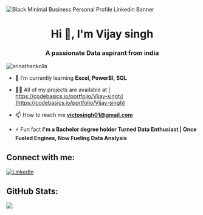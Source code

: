 ![Black Minimal Business Personal Profile Linkedin Banner](https://synder.com/blog/wp-content/uploads/sites/5/2023/04/data-driven-analytics-and-why-its-important.jpg)



<h1 align="center">Hi 👋, I'm Vijay singh </h1>
<h3 align="center">A passionate Data aspirant from india</h3>

<p align="left"> <img src="https://komarev.com/ghpvc/?username=srinathankolla&label=Profile%20views&color=0e75b6&style=flat" alt="srinathankolla" /> </p>

- 🌱 I’m currently learning **Excel, PowerBI, SQL**

- 👨‍💻 All of my projects are available at [ https://codebasics.io/portfolio/Vijay-singh](https://codebasics.io/portfolio/Vijay-singh)

- 📫 How to reach me **victosingh01@gmail.com**

- ⚡ Fun fact **I'm a Bachelor degree holder  Turned Data Enthusiast | Once Fueled Engines, Now Fueling Data Analysis**


## Connect with me:
[![LinkedIn](https://img.shields.io/badge/LinkedIn-%230077B5.svg?logo=linkedin&logoColor=white)](https://www.linkedin.com/in/vijay-singh-456a63285/) 


## GitHub Stats:
![](https://github-readme-streak-stats.herokuapp.com/?user=srinathankolla&theme=dark&hide_border=false)<br/>
